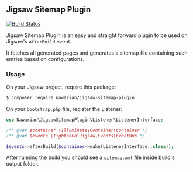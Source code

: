 Jigsaw Sitemap Plugin
----
[![Build Status](https://travis-ci.org/nawarian/jigsaw-sitemap-plugin.svg?branch=master)](https://travis-ci.org/nawarian/jigsaw-sitemap-plugin)

Jigsaw Sitemap Plugin is an easy and straight forward plugin
to be used on Jigsaw's `afterBuild` event.

It fetches all generated pages and generates a sitemap file
containing such entries based on configurations.

### Usage

On your Jigsaw project, require this package:
```bash
$ composer require nawarian/jigsaw-sitemap-plugin
``` 

On your `bootstrap.php` file, register the Listener:

```php
use Nawarian\JigsawSitemapPlugin\Listener\ListenerInterface;

/** @var $container \Illuminate\Container\Container */
/** @var $events \TightenCo\Jigsaw\Events\EventBus */

$events->afterBuild($container->make(ListenerInterface::class));
```

After running the build you should see a `sitemap.xml` file
inside build's output folder.
